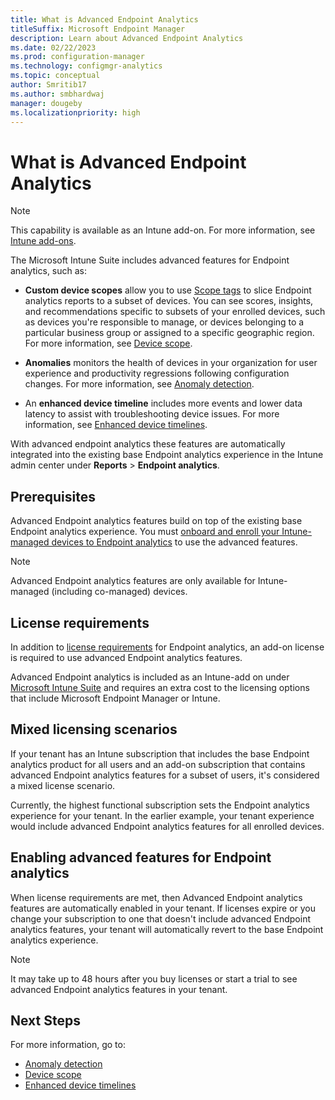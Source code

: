 ```yaml
---
title: What is Advanced Endpoint Analytics
titleSuffix: Microsoft Endpoint Manager
description: Learn about Advanced Endpoint Analytics
ms.date: 02/22/2023
ms.prod: configuration-manager
ms.technology: configmgr-analytics
ms.topic: conceptual
author: Smritib17
ms.author: smbhardwaj
manager: dougeby
ms.localizationpriority: high
---
```


# What is Advanced Endpoint Analytics

> [!NOTE]
> This capability is available as an Intune add-on. For more information, see [Intune add-ons](../intune/fundamentals/premium-add-ons.md).

The Microsoft Intune Suite includes advanced features for Endpoint analytics, such as:

- **Custom device scopes** allow you to use [Scope tags](../intune/fundamentals/scope-tags.md) to slice Endpoint analytics reports to a subset of devices. You can see scores, insights, and recommendations specific to subsets of your enrolled devices, such as devices you're responsible to manage, or devices belonging to a particular business group or assigned to a specific geographic region. For more information, see [Device scope](device-scope.md).

- **Anomalies** monitors the health of devices in your organization for user experience and productivity regressions following configuration changes. For more information, see [Anomaly detection](anomaly-detection.md).

- An **enhanced device timeline** includes more events and lower data latency to assist with troubleshooting device issues. For more information, see [Enhanced device timelines](enhanced-device-timelines.md).

With advanced endpoint analytics these features are automatically integrated into the existing base Endpoint analytics experience in the Intune admin center under **Reports** > **Endpoint analytics**.

## Prerequisites

Advanced Endpoint analytics features build on top of the existing base Endpoint analytics experience. You must [onboard and enroll your Intune-managed devices to Endpoint analytics](enroll-intune.md) to use the advanced features.

> [!NOTE]
> Advanced Endpoint analytics features are only available for Intune-managed (including co-managed) devices.

## License requirements

In addition to [license requirements](enroll-intune.md#licensing-prerequisites) for Endpoint analytics, an add-on license is required to use advanced Endpoint analytics features. 

Advanced Endpoint analytics is included as an Intune-add on under [Microsoft Intune Suite](../intune/fundamentals/premium-add-ons.md) and requires an extra cost to the licensing options that include Microsoft Endpoint Manager or Intune.

## Mixed licensing scenarios

If your tenant has an Intune subscription that includes the base Endpoint analytics product for all users and an add-on subscription that contains advanced Endpoint analytics features for a subset of users, it's considered a mixed license scenario.

Currently, the highest functional subscription sets the Endpoint analytics experience for your tenant. In the earlier example, your tenant experience would include advanced Endpoint analytics features for all enrolled devices.  

## Enabling advanced features for Endpoint analytics 

When license requirements are met, then Advanced Endpoint analytics features are automatically enabled in your tenant. If licenses expire or you change your subscription to one that doesn't include advanced Endpoint analytics features, your tenant will automatically revert to the base Endpoint analytics experience.  

> [!NOTE]
> It may take up to 48 hours after you buy licenses or start a trial to see advanced Endpoint analytics features in your tenant. 

## Next Steps

For more information, go to:

- [Anomaly detection](anomaly-detection.md)
- [Device scope](device-scope.md)
- [Enhanced device timelines](enhanced-device-timelines.md)  

